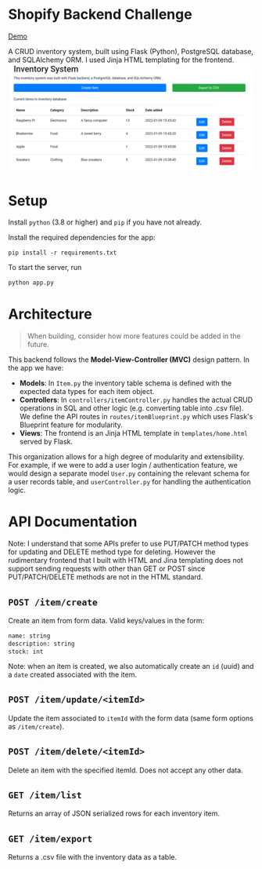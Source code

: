 # Shopify Backend Challenge
[Demo](http://shopify-s22-challenge.eba-r8wjufxi.us-west-2.elasticbeanstalk.com/)

A CRUD inventory system, built using Flask (Python), PostgreSQL database, and SQLAlchemy ORM. I used Jinja HTML templating for the frontend. 
![](screenshots/screenshot.png)
# Setup

Install `python` (3.8 or higher) and `pip` if you have not already.

Install the required dependencies for the app:
```
pip install -r requirements.txt
```

To start the server, run
```py
python app.py
```


# Architecture
> When building, consider how more features could be added in the future. 

This backend follows the **Model-View-Controller (MVC)** design pattern. In the app we have:
- **Models**: In `Item.py` the inventory table schema is defined with the expected data types for each item object. 
- **Controllers**: In `controllers/itemController.py` handles the actual CRUD operations in SQL and other logic (e.g. converting table into .csv file). We define the API routes in `routes/itemBlueprint.py` which uses Flask's Blueprint feature for modularity. 
- **Views**: The frontend is an Jinja HTML template in `templates/home.html` served by Flask. 

This organization allows for a high degree of modularity and extensibility. For example, if we were to add a user login / authentication feature, we would design a separate model `User.py` containing the relevant schema for a user records table, and `userController.py` for handling the authentication logic. 



# API Documentation

Note: I understand that some APIs prefer to use PUT/PATCH method types for updating and DELETE method type for deleting. However the rudimentary frontend that I built with HTML and Jina templating does not support sending requests with other than GET or POST since PUT/PATCH/DELETE methods are not in the HTML standard. 


## `POST /item/create` 
Create an item from form data. Valid keys/values in the form:
```
name: string
description: string
stock: int
```
Note: when an item is created, we also automatically create an `id` (uuid) and a `date` created associated with the item. 

## `POST /item/update/<itemId>` 

Update the item associated to `itemId` with the form data (same form options as `/item/create`).

## `POST /item/delete/<itemId>` 
Delete an item with the specified itemId. Does not accept any other data. 

## `GET /item/list`
Returns an array of JSON serialized rows for each inventory item.
## `GET /item/export`

Returns a .csv file with the inventory data as a table. 
